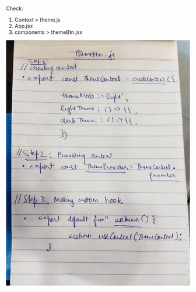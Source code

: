 Check:
1. Context > theme.js
2. App.jsx
3. components > themeBtn.jsx

![alt text](b0d14295-a9bd-490a-b825-26f3bde77b6b.jpg)